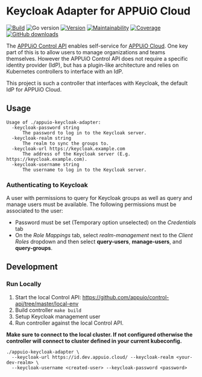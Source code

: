 # Keycloak Adapter for APPUiO Cloud

[![Build](https://img.shields.io/github/workflow/status/vshn/appuio-keycloak-adapter/Test)][build]
![Go version](https://img.shields.io/github/go-mod/go-version/vshn/appuio-keycloak-adapter)
[![Version](https://img.shields.io/github/v/release/vshn/appuio-keycloak-adapter)][releases]
[![Maintainability](https://img.shields.io/codeclimate/maintainability/vshn/appuio-keycloak-adapter)][codeclimate]
[![Coverage](https://img.shields.io/codeclimate/coverage/vshn/appuio-keycloak-adapter)][codeclimate]
[![GitHub downloads](https://img.shields.io/github/downloads/vshn/appuio-keycloak-adapter/total)][releases]

[build]: https://github.com/vshn/appuio-keycloak-adapter/actions?query=workflow%3ATest
[releases]: https://github.com/vshn/appuio-keycloak-adapter/releases
[codeclimate]: https://codeclimate.com/github/vshn/appuio-keycloak-adapter

The [APPUiO Control API](https://github.com/appuio/control-api) enables self-service for  [APPUiO Cloud](https://appuio.cloud).
One key part of this is to allow users to manage organizations and teams themselves.
However the APPUiO Control API does not require a specific identity provider (IdP), but has a plugin-like architecture and relies on Kubernetes controllers to interface with an IdP.

This project is such a controller that interfaces with Keycloak, the default IdP for APPUiO Cloud.

## Usage

```
Usage of ./appuio-keycloak-adapter:
  -keycloak-password string
      The password to log in to the Keycloak server.
  -keycloak-realm string
      The realm to sync the groups to.
  -keycloak-url https://keycloak.example.com
      The address of the Keycloak server (E.g. https://keycloak.example.com).
  -keycloak-username string
      The username to log in to the Keycloak server.
```

### Authenticating to Keycloak

A user with permissions to query for Keycloak groups as well as query and manage users must be available.
The following permissions must be associated to the user:

* Password must be set (Temporary option unselected) on the _Credentials_ tab
* On the _Role Mappings_ tab, select _realm-management_ next to the _Client Roles_ dropdown and then select **query-users**, **manage-users**, and **query-groups**.

## Development

### Run Locally

1. Start the local Control API: https://github.com/appuio/control-api/tree/master/local-env
1. Build controller `make build`
1. Setup Keycloak management user
1. Run controller against the local Control API.

**Make sure to connect to the local cluster.
If not configured otherwise the controller will connect to cluster defined in your current kubeconfig.**

```
./appuio-keycloak-adapter \
  --keycloak-url https://id.dev.appuio.cloud/ --keycloak-realm <your-dev-realm> \
  --keycloak-username <created-user> --keycloak-password <password>
```
